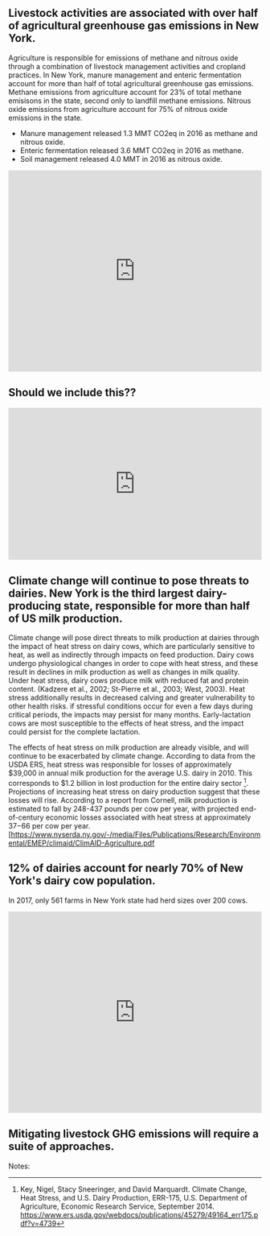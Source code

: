 ## Livestock activities are associated with over half of agricultural greenhouse gas emissions in New York. 
Agriculture is responsible for emissions of methane and nitrous oxide through a combination of livestock management activities and cropland practices. In New York, manure management and enteric fermentation account for more than half of total agricultural greenhouse gas emissions. Methane emissions from agriculture account for 23% of total methane emisisons in the state, second only to landfill methane emissions. Nitrous oxide emissions from agriculture account for 75% of nitrous oxide emissions in the state. 
* Manure management released 1.3 MMT CO2eq in 2016 as methane and nitrous oxide.
* Enteric fermentation released 3.6 MMT CO2eq in 2016 as methane. 
* Soil management released 4.0 MMT in 2016 as nitrous oxide.
<iframe title="NEW YORK AGRICULTURAL EMISSIONS" aria-label="Interactive area chart" id="datawrapper-chart-ANmHa" src="https://datawrapper.dwcdn.net/ANmHa/4/" scrolling="no" frameborder="0" style="width: 0; min-width: 100% !important; border: none;" height="400"></iframe><script type="text/javascript">!function(){"use strict";window.addEventListener("message",(function(a){if(void 0!==a.data["datawrapper-height"])for(var e in a.data["datawrapper-height"]){var t=document.getElementById("datawrapper-chart-"+e)||document.querySelector("iframe[src*='"+e+"']");t&&(t.style.height=a.data["datawrapper-height"][e]+"px")}}))}();
</script>

## Should we include this??
<iframe title="NY State Greenhouse Gas Emissions and Mitigation Opportunities" aria-label="Arrow Plot" id="datawrapper-chart-25OVv" src="https://datawrapper.dwcdn.net/25OVv/2/" scrolling="no" frameborder="0" style="width: 0; min-width: 100% !important; border: none;" height="302"></iframe><script type="text/javascript">!function(){"use strict";window.addEventListener("message",(function(a){if(void 0!==a.data["datawrapper-height"])for(var e in a.data["datawrapper-height"]){var t=document.getElementById("datawrapper-chart-"+e)||document.querySelector("iframe[src*='"+e+"']");t&&(t.style.height=a.data["datawrapper-height"][e]+"px")}}))}();
</script>

## Climate change will continue to pose threats to dairies. New York is the third largest dairy-producing state, responsible for more than half of US milk production.
Climate change will pose direct threats to milk production at dairies through the impact of heat stress on dairy cows, which are particularly sensitive to heat, as well as indirectly through impacts on feed production. Dairy cows undergo physiological changes in order to cope with heat stress, and these result in declines in milk production as well as changes in milk quality. Under heat stress, dairy cows produce milk with reduced fat and protein content. (Kadzere et al., 2002; St-Pierre et al., 2003; West, 2003). Heat stress additionally results in decreased calving and greater vulnerability to other health risks. if stressful conditions occur for even a few days
during critical periods, the impacts may persist for many months. Early-lactation cows are most susceptible to the effects of heat stress, and the impact could persist for the complete lactation.

The effects of heat stress on milk production are already visible, and will continue to be exacerbated by climate change. According to data from the USDA ERS, heat stress was responsible for losses of approximately $39,000 in annual milk production for the average U.S. dairy in 2010. This corresponds to $1.2 billion in lost production for the entire dairy sector [^1]. Projections of increasing heat stress on dairy production suggest that these losses will rise. According to a report from Cornell, milk production is estimated to fall by 248-437 pounds per cow per year, with projected end-of-century economic losses associated with heat stress at approximately $37-$66 per cow per year. [https://www.nyserda.ny.gov/-/media/Files/Publications/Research/Environmental/EMEP/climaid/ClimAID-Agriculture.pdf


## 12% of dairies account for nearly 70% of New York's dairy cow population.
In 2017, only 561 farms in New York state had herd sizes over 200 cows.

<iframe title="NY State Milk Cow Inventory" aria-label="Interactive area chart" id="datawrapper-chart-WxmCn" src="https://datawrapper.dwcdn.net/WxmCn/2/" scrolling="no" frameborder="0" style="width: 0; min-width: 100% !important; border: none;" height="400"></iframe><script type="text/javascript">!function(){"use strict";window.addEventListener("message",(function(a){if(void 0!==a.data["datawrapper-height"])for(var e in a.data["datawrapper-height"]){var t=document.getElementById("datawrapper-chart-"+e)||document.querySelector("iframe[src*='"+e+"']");t&&(t.style.height=a.data["datawrapper-height"][e]+"px")}}))}();
</script>

## Mitigating livestock GHG emissions will require a suite of approaches.



Notes:
[^1]: Key, Nigel, Stacy Sneeringer, and David Marquardt. Climate Change, Heat Stress, and U.S. Dairy Production, ERR-175, U.S. Department of Agriculture, Economic Research Service, September 2014. https://www.ers.usda.gov/webdocs/publications/45279/49164_err175.pdf?v=4739
